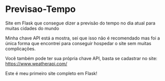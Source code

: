 # Previsao-Tempo
Site em Flask que consegue dizer a previsão do tempo no dia atual para muitas cidades do mundo

Minha chave API está a mostra, sei que isso não é recomendado mas foi a única forma que encontrei para conseguir hospedar o site sem muitas complicações.

Você também pode ter sua própria chave API, basta se cadastrar no site: https://www.weatherapi.com/


Este é meu primeiro site completo em Flask!
